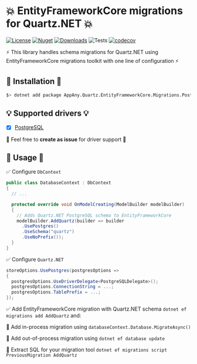 # 💥 EntityFrameworkCore migrations for Quartz.NET 💥

[![License](https://img.shields.io/github/license/appany/AppAny.HotChocolate.FluentValidation.svg)](https://github.com/appany/AppAny.HotChocolate.FluentValidation/blob/main/LICENSE)
[![Nuget](https://img.shields.io/nuget/v/AppAny.Quartz.EntityFrameworkCore.Migrations.PostgreSQL.svg)](https://www.nuget.org/packages/AppAny.Quartz.EntityFrameworkCore.Migrations.PostgreSQL)
[![Downloads](https://img.shields.io/nuget/dt/AppAny.Quartz.EntityFrameworkCore.Migrations)](https://www.nuget.org/packages/AppAny.Quartz.EntityFrameworkCore.Migrations)
![Tests](https://github.com/appany/AppAny.Quartz.EntityFrameworkCore.Migrations/workflows/Tests/badge.svg)
[![codecov](https://codecov.io/gh/appany/AppAny.Quartz.EntityFrameworkCore.Migrations/branch/main/graph/badge.svg?token=589PU3Y1S9)](https://codecov.io/gh/appany/AppAny.Quartz.EntityFrameworkCore.Migrations)

⚡️ This library handles schema migrations for Quartz.NET using EntityFrameworkCore migrations toolkit with one line of configuration ⚡️

## 🔧 Installation 🔧

```bash
$> dotnet add package AppAny.Quartz.EntityFrameworkCore.Migrations.PostgreSQL
```

## 💡 Supported drivers 💡

- [x] [PostgreSQL](https://www.nuget.org/packages/Npgsql.EntityFrameworkCore.PostgreSQL)

🚧 Feel free to **create as issue** for driver support 🚧

## 🎨 Usage 🎨

✅ Configure `DbContext`
```cs
public class DatabaseContext : DbContext
{
  // ...

  protected override void OnModelCreating(ModelBuilder modelBuilder)
  {
    // Adds Quartz.NET PostgreSQL schema to EntityFrameworkCore
    modelBuilder.AddQuartz(builder => builder
      .UsePostgres()
      .UseSchema("quartz")
      .UseNoPrefix());
  }
}
```

✅ Configure `Quartz.NET`
```cs
storeOptions.UsePostgres(postgresOptions =>
{
  postgresOptions.UseDriverDelegate<PostgreSQLDelegate>();
  postgresOptions.ConnectionString = ...;
  postgresOptions.TablePrefix = ...;
});
```

✅ Add EntityFrameworkCore migration with Quartz.NET schema `dotnet ef migrations add AddQuartz` and:

🚩 Add in-process migration using `databaseContext.Database.MigrateAsync()`

🚩 Add out-of-process migration using `dotnet ef database update`

🚩 Extract SQL for your migration tool `dotnet ef migrations script PreviousMigration AddQuartz`
